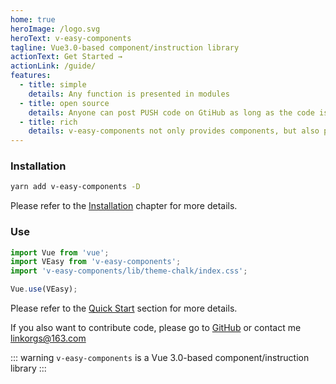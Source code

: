 ```yaml
---
home: true
heroImage: /logo.svg
heroText: v-easy-components
tagline: Vue3.0-based component/instruction library
actionText: Get Started →
actionLink: /guide/
features:
  - title: simple
    details: Any function is presented in modules
  - title: open source
    details: Anyone can post PUSH code on GtiHub as long as the code is used
  - title: rich
    details: v-easy-components not only provides components, but also provides some instructions to help developers save time
---
```


### Installation

```sh
yarn add v-easy-components -D
```

Please refer to the [Installation](/guide/) chapter for more details.

### Use

```javascript {2}
import Vue from 'vue';
import VEasy from 'v-easy-components';
import 'v-easy-components/lib/theme-chalk/index.css';

Vue.use(VEasy);
```

Please refer to the [Quick Start](/guide/quick-start.html) section for more details.

If you also want to contribute code, please go to [GitHub](https://github.com/Linkontoask/v-easy-components) or contact me [linkorgs@163.com](mailto:linkorgs@163.com)

::: warning
`v-easy-components` is a Vue 3.0-based component/instruction library
:::

